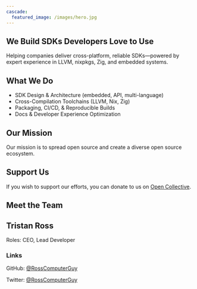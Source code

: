 ```yaml
---
cascade:
  featured_image: /images/hero.jpg
---
```


## We Build SDKs Developers Love to Use

Helping companies deliver cross-platform, reliable SDKs—powered by expert experience in LLVM, nixpkgs, Zig, and embedded systems.

## What We Do

- SDK Design & Architecture (embedded, API, multi-language)
- Cross-Compilation Toolchains (LLVM, Nix, Zig)
- Packaging, CI/CD, & Reproducible Builds
- Docs & Developer Experience Optimization

## Our Mission

Our mission is to spread open source and create a diverse open source ecosystem.

## Support Us

If you wish to support our efforts, you can donate to us on [Open Collective](https://opencollective.com/midstall-software).

## Meet the Team

<article class="nested-copy-line-height">
  <aside class="flex-ns flex-wrap justify-around mt5">
    <div class="relative w-100 w-70-l mb4 bg-white">
      <h2>Tristan Ross</h2>
      <p>Roles: CEO, Lead Developer</p>
      <h3>Links</h3>
      <p>GitHub: <a href="https://github.com/RossComputerGuy">@RossComputerGuy</a></p>
      <p>Twitter: <a href="https://twitter.com/RossComputerGuy">@RossComputerGuy</a></p>
    </div>
  </aside>
</article>
